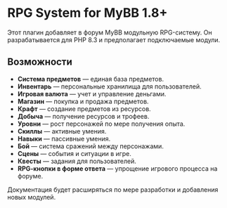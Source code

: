 # RPG System for MyBB 1.8+

Этот плагин добавляет в форум MyBB модульную RPG-систему. Он разрабатывается для PHP 8.3 и предполагает подключаемые модули.

## Возможности

- **Система предметов** — единая база предметов.
- **Инвентарь** — персональные хранилища для пользователей.
- **Игровая валюта** — учет и управление деньгами.
- **Магазин** — покупка и продажа предметов.
- **Крафт** — создание предметов из ресурсов.
- **Добыча** — получение ресурсов и трофеев.
- **Уровни** — рост персонажей по мере получения опыта.
- **Скиллы** — активные умения.
- **Навыки** — пассивные умения.
- **Бой** — система сражений между персонажами.
- **Сцены** — события и ситуации в игре.
- **Квесты** — задания для пользователей.
- **RPG‑кнопки в форме ответа** — упрощение игрового процесса на форуме.

Документация будет расширяться по мере разработки и добавления новых модулей.
